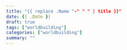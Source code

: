 ```yaml
---
title: "{{ replace .Name "-" " " | title }}"
date: {{ .Date }}
draft: true
tags: ["worldbuilding"]
categories: ["worldbuilding"]
summary: ""
---
```


